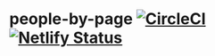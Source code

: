 # people-by-page [![CircleCI](https://circleci.com/gh/kunal-mandalia/people-by-page.svg?style=svg&circle-token=3766e40b284b462514fe026606b7a1bf2f400a06)](https://circleci.com/gh/kunal-mandalia/people-by-page) [![Netlify Status](https://api.netlify.com/api/v1/badges/723555fc-1a13-499d-8b84-93a536ac1b05/deploy-status)](https://app.netlify.com/sites/lucid-wing-7c116e/deploys)


